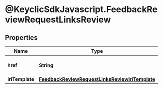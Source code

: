 # @KeyclicSdkJavascript.FeedbackReviewRequestLinksReview

## Properties
Name | Type | Description | Notes
------------ | ------------- | ------------- | -------------
**href** | **String** | The URI of the review associated to the given feedbackreviewrequest. | [optional] 
**iriTemplate** | [**FeedbackReviewRequestLinksReviewIriTemplate**](FeedbackReviewRequestLinksReviewIriTemplate.md) |  | [optional] 


